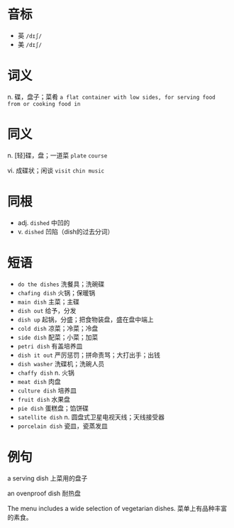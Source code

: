 # 音标

- 英 `/dɪʃ/`
- 美 `/dɪʃ/`

# 词义

n. 碟，盘子；菜肴
`a flat container with low sides, for serving food from or cooking food in`

# 同义

n. [轻]碟，盘；一道菜
`plate` `course`

vi. 成碟状；闲谈
`visit` `chin music`

# 同根

- adj. `dished` 中凹的
- v. `dished` 凹陷（dish的过去分词）

# 短语

- `do the dishes` 洗餐具；洗碗碟
- `chafing dish` 火锅；保暖锅
- `main dish` 主菜；主碟
- `dish out` 给予，分发
- `dish up` 起锅，分盛；把食物装盘，盛在盘中端上
- `cold dish` 凉菜；冷菜；冷盘
- `side dish` 配菜；小菜；加菜
- `petri dish` 有盖培养皿
- `dish it out` 严厉惩罚；拼命责骂；大打出手；出钱
- `dish washer` 洗碟机；洗碗人员
- `chaffy dish` n. 火锅
- `meat dish` 肉盘
- `culture dish` 培养皿
- `fruit dish` 水果盘
- `pie dish` 蛋糕盘；馅饼碟
- `satellite dish` n. 圆盘式卫星电视天线；天线接受器
- `porcelain dish` 瓷皿，瓷蒸发皿

# 例句

a serving dish
上菜用的盘子

an ovenproof dish
耐热盘

The menu includes a wide selection of vegetarian dishes.
菜单上有品种丰富的素食。



